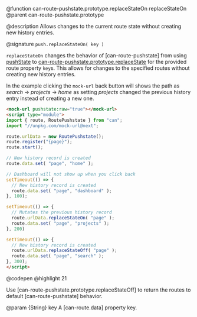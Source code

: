 @function can-route-pushstate.prototype.replaceStateOn replaceStateOn
@parent can-route-pushstate.prototype

@description Allows changes to the current route state without creating new history entries.

@signature `push.replaceStateOn( key )`

  `replaceStateOn` changes the behavior of [can-route-pushstate] from using [pushState](https://developer.mozilla.org/en-US/docs/Web/API/History_API#The_pushState()_method) to [can-route-pushstate.prototype.replaceState](https://developer.mozilla.org/en-US/docs/Web/API/History_API#The_replaceState()_method) for the provided route property `key`s. This allows for changes to the specified routes without creating new history entries.

  In the example clicking the `mock-url` back button will shows the path as _search_ -> _projects_ -> _home_ as setting _projects_ changed the previous history entry instead of creating a new one.

  ```html
  <mock-url pushstate:raw="true"></mock-url>
  <script type="module">
  import { route, RoutePushstate } from "can";
  import "//unpkg.com/mock-url@next";

  route.urlData = new RoutePushstate();
  route.register("{page}");
  route.start();

  // New history record is created
  route.data.set( "page", "home" );

  // Dashboard will not show up when you click back
  setTimeout(() => {
    // New history record is created
    route.data.set( "page", "dashboard" );
  }, 100);

  setTimeout(() => {
    // Mutates the previous history record
    route.urlData.replaceStateOn( "page" );
    route.data.set( "page", "projects" );
  }, 200)

  setTimeout(() => {
    // New history record is created
    route.urlData.replaceStateOff( "page" );
    route.data.set( "page", "search" );
  }, 300);
  </script>
  ```
  @codepen
  @highlight 21

  Use [can-route-pushstate.prototype.replaceStateOff] to return the routes to default [can-route-pushstate] behavior.

  @param {String} key A [can-route.data] property key.